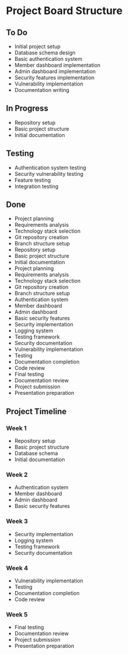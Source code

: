 # Project Board Structure

## To Do
- Initial project setup
- Database schema design
- Basic authentication system
- Member dashboard implementation
- Admin dashboard implementation
- Security features implementation
- Vulnerability implementation
- Documentation writing

## In Progress
- Repository setup
- Basic project structure
- Initial documentation

## Testing
- Authentication system testing
- Security vulnerability testing
- Feature testing
- Integration testing

## Done
- Project planning
- Requirements analysis
- Technology stack selection
- Git repository creation
- Branch structure setup
- Repository setup
- Basic project structure
- Initial documentation
- Project planning
- Requirements analysis
- Technology stack selection
- Git repository creation
- Branch structure setup
- Authentication system
- Member dashboard
- Admin dashboard
- Basic security features
- Security implementation
- Logging system
- Testing framework
- Security documentation
- Vulnerability implementation
- Testing
- Documentation completion
- Code review
- Final testing
- Documentation review
- Project submission
- Presentation preparation

## Project Timeline

### Week 1
- Repository setup
- Basic project structure
- Database schema
- Initial documentation

### Week 2
- Authentication system
- Member dashboard
- Admin dashboard
- Basic security features

### Week 3
- Security implementation
- Logging system
- Testing framework
- Security documentation

### Week 4
- Vulnerability implementation
- Testing
- Documentation completion
- Code review

### Week 5
- Final testing
- Documentation review
- Project submission
- Presentation preparation
